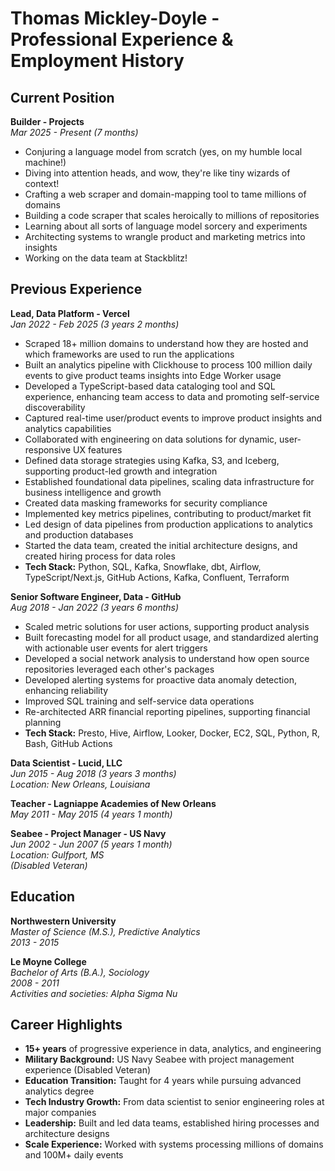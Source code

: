 # Thomas Mickley-Doyle - Professional Experience & Employment History

## Current Position
**Builder - Projects**  
*Mar 2025 - Present (7 months)*  
- Conjuring a language model from scratch (yes, on my humble local machine!)
- Diving into attention heads, and wow, they're like tiny wizards of context!
- Crafting a web scraper and domain-mapping tool to tame millions of domains
- Building a code scraper that scales heroically to millions of repositories
- Learning about all sorts of language model sorcery and experiments
- Architecting systems to wrangle product and marketing metrics into insights
- Working on the data team at Stackblitz!

## Previous Experience

**Lead, Data Platform - Vercel**  
*Jan 2022 - Feb 2025 (3 years 2 months)*  
- Scraped 18+ million domains to understand how they are hosted and which frameworks are used to run the applications
- Built an analytics pipeline with Clickhouse to process 100 million daily events to give product teams insights into Edge Worker usage
- Developed a TypeScript-based data cataloging tool and SQL experience, enhancing team access to data and promoting self-service discoverability
- Captured real-time user/product events to improve product insights and analytics capabilities
- Collaborated with engineering on data solutions for dynamic, user-responsive UX features
- Defined data storage strategies using Kafka, S3, and Iceberg, supporting product-led growth and integration
- Established foundational data pipelines, scaling data infrastructure for business intelligence and growth
- Created data masking frameworks for security compliance
- Implemented key metrics pipelines, contributing to product/market fit
- Led design of data pipelines from production applications to analytics and production databases
- Started the data team, created the initial architecture designs, and created hiring process for data roles
- **Tech Stack:** Python, SQL, Kafka, Snowflake, dbt, Airflow, TypeScript/Next.js, GitHub Actions, Kafka, Confluent, Terraform

**Senior Software Engineer, Data - GitHub**  
*Aug 2018 - Jan 2022 (3 years 6 months)*  
- Scaled metric solutions for user actions, supporting product analysis
- Built forecasting model for all product usage, and standardized alerting with actionable user events for alert triggers
- Developed a social network analysis to understand how open source repositories leveraged each other's packages
- Developed alerting systems for proactive data anomaly detection, enhancing reliability
- Improved SQL training and self-service data operations
- Re-architected ARR financial reporting pipelines, supporting financial planning
- **Tech Stack:** Presto, Hive, Airflow, Looker, Docker, EC2, SQL, Python, R, Bash, GitHub Actions

**Data Scientist - Lucid, LLC**  
*Jun 2015 - Aug 2018 (3 years 3 months)*  
*Location: New Orleans, Louisiana*

**Teacher - Lagniappe Academies of New Orleans**  
*May 2011 - May 2015 (4 years 1 month)*

**Seabee - Project Manager - US Navy**  
*Jun 2002 - Jun 2007 (5 years 1 month)*  
*Location: Gulfport, MS*  
*(Disabled Veteran)*

## Education
**Northwestern University**  
*Master of Science (M.S.), Predictive Analytics*  
*2013 - 2015*

**Le Moyne College**  
*Bachelor of Arts (B.A.), Sociology*  
*2008 - 2011*  
*Activities and societies: Alpha Sigma Nu*

## Career Highlights
- **15+ years** of progressive experience in data, analytics, and engineering
- **Military Background:** US Navy Seabee with project management experience (Disabled Veteran)
- **Education Transition:** Taught for 4 years while pursuing advanced analytics degree
- **Tech Industry Growth:** From data scientist to senior engineering roles at major companies
- **Leadership:** Built and led data teams, established hiring processes and architecture designs
- **Scale Experience:** Worked with systems processing millions of domains and 100M+ daily events
